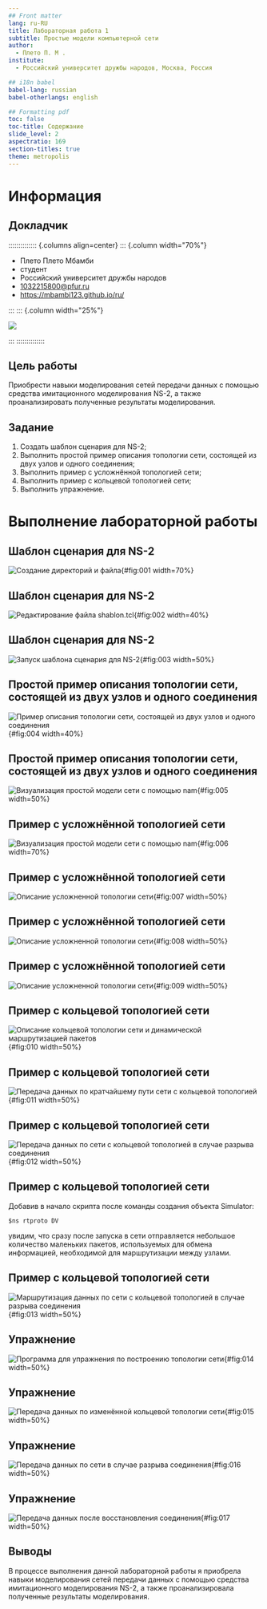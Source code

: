 ```yaml
---
## Front matter
lang: ru-RU
title: Лабораторная работа 1
subtitle: Простые модели компьютерной сети
author:
  - Плето П. М .
institute:
  - Российский университет дружбы народов, Москва, Россия

## i18n babel
babel-lang: russian
babel-otherlangs: english

## Formatting pdf
toc: false
toc-title: Содержание
slide_level: 2
aspectratio: 169
section-titles: true
theme: metropolis
---
```


# Информация

## Докладчик

:::::::::::::: {.columns align=center}
::: {.column width="70%"}

  * Плето Плето Мбамби
  * студент
  * Российский университет дружбы народов
  * [1032215800@pfur.ru](mailto:1032215800@pfur.ru)
  * <https://mbambi123.github.io/ru/>

:::
::: {.column width="25%"}

![](./image/Плето.jpg)

:::
::::::::::::::

## Цель работы

Приобрести навыки моделирования сетей передачи данных с помощью средства имитационного моделирования NS-2, а также проанализировать полученные результаты моделирования.

## Задание

1. Создать шаблон сценария для NS-2;
2. Выполнить простой пример описания топологии сети, состоящей из двух узлов и одного соединения;
3. Выполнить пример с усложнённой топологией сети;
4. Выполнить пример с кольцевой топологией сети;
5. Выполнить упражнение.

# Выполнение лабораторной работы

## Шаблон сценария для NS-2

![Создание директорий и файла](image/1.png){#fig:001 width=70%}

## Шаблон сценария для NS-2

![Редактирование файла shablon.tcl](image/2.png){#fig:002 width=40%}

## Шаблон сценария для NS-2

![Запуск шаблона сценария для NS-2](image/3.png){#fig:003 width=50%}

## Простой пример описания топологии сети, состоящей из двух узлов и одного соединения

![Пример описания топологии сети, состоящей из двух узлов и одного соединения](image/4.png){#fig:004 width=40%}

## Простой пример описания топологии сети, состоящей из двух узлов и одного соединения

![Визуализация простой модели сети с помощью nam](image/5.png){#fig:005 width=50%}

## Пример с усложнённой топологией сети

![Визуализация простой модели сети с помощью nam](image/6.png){#fig:006 width=70%}

## Пример с усложнённой топологией сети

![Описание усложненной топологии сети](image/7.png){#fig:007 width=50%}

## Пример с усложнённой топологией сети

![Описание усложненной топологии сети](image/8.png){#fig:008 width=50%}

## Пример с усложнённой топологией сети

![Описание усложненной топологии сети](image/9.png){#fig:009 width=50%}

## Пример с кольцевой топологией сети

![Описание кольцевой топологии сети и динамической маршрутизацией пакетов](image/9.1.png){#fig:010 width=50%}

## Пример с кольцевой топологией сети

![Передача данных по кратчайшему пути сети с кольцевой топологией](image/10.png){#fig:011 width=50%}

## Пример с кольцевой топологией сети

![Передача данных по сети с кольцевой топологией в случае разрыва соединения](image/11.png){#fig:012 width=50%}

## Пример с кольцевой топологией сети

Добавив в начало скрипта после команды создания объекта Simulator:

`$ns rtproto DV`

увидим, что сразу после запуска в сети отправляется небольшое количество
маленьких пакетов, используемых для обмена информацией, необходимой для маршрутизации между узлами.

## Пример с кольцевой топологией сети

![Маршрутизация данных по сети с кольцевой топологией в случае разрыва соединения](image/12.png){#fig:013 width=50%}

## Упражнение

![Программа для упражнения по построению топологии сети](image/13.png){#fig:014 width=50%}

## Упражнение

![Передача данных по изменённой кольцевой топологии сети](image/14.png){#fig:015 width=50%}

## Упражнение

![Передача данных по сети в случае разрыва соединения](image/15.png){#fig:016 width=50%}

## Упражнение

![Передача данных после восстановления соединения](image/16.png){#fig:017 width=50%}

## Выводы

В процессе выполнения данной лабораторной работы я приобрела навыки моделирования сетей передачи данных с помощью средства имитационного моделирования NS-2, а также проанализировала полученные результаты моделирования.

